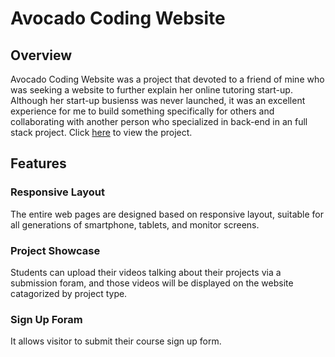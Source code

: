 # Avocado Coding Website

## Overview
Avocado Coding Website was a project that devoted to a friend of mine who was seeking a website to further explain her online tutoring start-up. Although her start-up busienss was never launched, it was an excellent experience for me to build something specifically for others and collaborating with another person who specialized in back-end in an full stack project. Click [here](http://39.108.187.78:5814/static/home/index.html) to view the project.

## Features
### Responsive Layout
The entire web pages are designed based on responsive layout, suitable for all generations of smartphone, tablets, and monitor screens.

### Project Showcase
Students can upload their videos talking about their projects via a submission foram, and those videos will be displayed on the website catagorized by project type.

### Sign Up Foram
It allows visitor to submit their course sign up form. 

